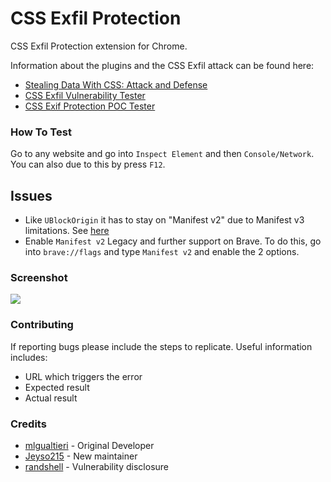 # CSS Exfil Protection

CSS Exfil Protection extension for Chrome.

Information about the plugins and the CSS Exfil attack can be found here:
* [Stealing Data With CSS: Attack and Defense](https://www.mike-gualtieri.com/posts/stealing-data-with-css-attack-and-defense)
* [CSS Exfil Vulnerability Tester](https://www.mike-gualtieri.com/css-exfil-vulnerability-tester)
* [CSS Exif Protection POC Tester](https://randshell.github.io/CSS-Exfil-Protection-POC/)

### How To Test

Go to any website and go into ```Inspect Element``` and then ```Console/Network```. You can also due to this by press ```F12```.

## Issues

- Like ```UBlockOrigin``` it has to stay on "Manifest v2" due to Manifest v3 limitations. See [here](https://github.com/mlgualtieri/CSS-Exfil-Protection/issues/41#issuecomment-3194432557)
- Enable ```Manifest v2``` Legacy and further support on Brave. To do this, go into ```brave://flags``` and type ```Manifest v2``` and enable the 2 options.

### Screenshot

![](https://files.catbox.moe/qrptjk.png)

### Contributing

If reporting bugs please include the steps to replicate.  Useful information includes:
* URL which triggers the error
* Expected result
* Actual result

### Credits

- [mlgualtieri](https://github.com/mlgualtieri) - Original Developer
- [Jeyso215](https://github.com/Jeyso215) - New maintainer
- [randshell](https://github.com/randshell) - Vulnerability disclosure
